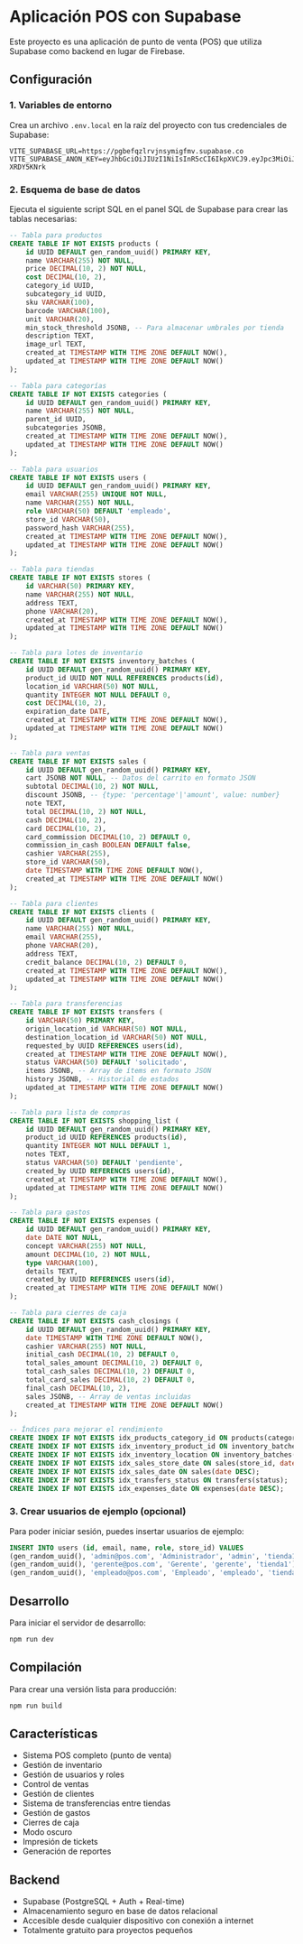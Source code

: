 # Aplicación POS con Supabase

Este proyecto es una aplicación de punto de venta (POS) que utiliza Supabase como backend en lugar de Firebase.

## Configuración

### 1. Variables de entorno

Crea un archivo `.env.local` en la raíz del proyecto con tus credenciales de Supabase:

```env
VITE_SUPABASE_URL=https://pgbefqzlrvjnsymigfmv.supabase.co
VITE_SUPABASE_ANON_KEY=eyJhbGciOiJIUzI1NiIsInR5cCI6IkpXVCJ9.eyJpc3MiOiJzdXBhYmFzZSIsInJlZiI6InBnYmVmcXpscnZqbnN5bWlnZm12Iiwicm9sZSI6ImFub24iLCJpYXQiOjE3NjE1MjkyMTQsImV4cCI6MjA3NzEwNTIxNH0.t32MJ9MB6nc9_BKYHs2AnyX2YASIjSbte-XRDY5KNrk
```

### 2. Esquema de base de datos

Ejecuta el siguiente script SQL en el panel SQL de Supabase para crear las tablas necesarias:

```sql
-- Tabla para productos
CREATE TABLE IF NOT EXISTS products (
    id UUID DEFAULT gen_random_uuid() PRIMARY KEY,
    name VARCHAR(255) NOT NULL,
    price DECIMAL(10, 2) NOT NULL,
    cost DECIMAL(10, 2),
    category_id UUID,
    subcategory_id UUID,
    sku VARCHAR(100),
    barcode VARCHAR(100),
    unit VARCHAR(20),
    min_stock_threshold JSONB, -- Para almacenar umbrales por tienda
    description TEXT,
    image_url TEXT,
    created_at TIMESTAMP WITH TIME ZONE DEFAULT NOW(),
    updated_at TIMESTAMP WITH TIME ZONE DEFAULT NOW()
);

-- Tabla para categorías
CREATE TABLE IF NOT EXISTS categories (
    id UUID DEFAULT gen_random_uuid() PRIMARY KEY,
    name VARCHAR(255) NOT NULL,
    parent_id UUID,
    subcategories JSONB,
    created_at TIMESTAMP WITH TIME ZONE DEFAULT NOW(),
    updated_at TIMESTAMP WITH TIME ZONE DEFAULT NOW()
);

-- Tabla para usuarios
CREATE TABLE IF NOT EXISTS users (
    id UUID DEFAULT gen_random_uuid() PRIMARY KEY,
    email VARCHAR(255) UNIQUE NOT NULL,
    name VARCHAR(255) NOT NULL,
    role VARCHAR(50) DEFAULT 'empleado',
    store_id VARCHAR(50),
    password_hash VARCHAR(255),
    created_at TIMESTAMP WITH TIME ZONE DEFAULT NOW(),
    updated_at TIMESTAMP WITH TIME ZONE DEFAULT NOW()
);

-- Tabla para tiendas
CREATE TABLE IF NOT EXISTS stores (
    id VARCHAR(50) PRIMARY KEY,
    name VARCHAR(255) NOT NULL,
    address TEXT,
    phone VARCHAR(20),
    created_at TIMESTAMP WITH TIME ZONE DEFAULT NOW(),
    updated_at TIMESTAMP WITH TIME ZONE DEFAULT NOW()
);

-- Tabla para lotes de inventario
CREATE TABLE IF NOT EXISTS inventory_batches (
    id UUID DEFAULT gen_random_uuid() PRIMARY KEY,
    product_id UUID NOT NULL REFERENCES products(id),
    location_id VARCHAR(50) NOT NULL,
    quantity INTEGER NOT NULL DEFAULT 0,
    cost DECIMAL(10, 2),
    expiration_date DATE,
    created_at TIMESTAMP WITH TIME ZONE DEFAULT NOW(),
    updated_at TIMESTAMP WITH TIME ZONE DEFAULT NOW()
);

-- Tabla para ventas
CREATE TABLE IF NOT EXISTS sales (
    id UUID DEFAULT gen_random_uuid() PRIMARY KEY,
    cart JSONB NOT NULL, -- Datos del carrito en formato JSON
    subtotal DECIMAL(10, 2) NOT NULL,
    discount JSONB, -- {type: 'percentage'|'amount', value: number}
    note TEXT,
    total DECIMAL(10, 2) NOT NULL,
    cash DECIMAL(10, 2),
    card DECIMAL(10, 2),
    card_commission DECIMAL(10, 2) DEFAULT 0,
    commission_in_cash BOOLEAN DEFAULT false,
    cashier VARCHAR(255),
    store_id VARCHAR(50),
    date TIMESTAMP WITH TIME ZONE DEFAULT NOW(),
    created_at TIMESTAMP WITH TIME ZONE DEFAULT NOW()
);

-- Tabla para clientes
CREATE TABLE IF NOT EXISTS clients (
    id UUID DEFAULT gen_random_uuid() PRIMARY KEY,
    name VARCHAR(255) NOT NULL,
    email VARCHAR(255),
    phone VARCHAR(20),
    address TEXT,
    credit_balance DECIMAL(10, 2) DEFAULT 0,
    created_at TIMESTAMP WITH TIME ZONE DEFAULT NOW(),
    updated_at TIMESTAMP WITH TIME ZONE DEFAULT NOW()
);

-- Tabla para transferencias
CREATE TABLE IF NOT EXISTS transfers (
    id VARCHAR(50) PRIMARY KEY,
    origin_location_id VARCHAR(50) NOT NULL,
    destination_location_id VARCHAR(50) NOT NULL,
    requested_by UUID REFERENCES users(id),
    created_at TIMESTAMP WITH TIME ZONE DEFAULT NOW(),
    status VARCHAR(50) DEFAULT 'solicitado',
    items JSONB, -- Array de ítems en formato JSON
    history JSONB, -- Historial de estados
    updated_at TIMESTAMP WITH TIME ZONE DEFAULT NOW()
);

-- Tabla para lista de compras
CREATE TABLE IF NOT EXISTS shopping_list (
    id UUID DEFAULT gen_random_uuid() PRIMARY KEY,
    product_id UUID REFERENCES products(id),
    quantity INTEGER NOT NULL DEFAULT 1,
    notes TEXT,
    status VARCHAR(50) DEFAULT 'pendiente',
    created_by UUID REFERENCES users(id),
    created_at TIMESTAMP WITH TIME ZONE DEFAULT NOW(),
    updated_at TIMESTAMP WITH TIME ZONE DEFAULT NOW()
);

-- Tabla para gastos
CREATE TABLE IF NOT EXISTS expenses (
    id UUID DEFAULT gen_random_uuid() PRIMARY KEY,
    date DATE NOT NULL,
    concept VARCHAR(255) NOT NULL,
    amount DECIMAL(10, 2) NOT NULL,
    type VARCHAR(100),
    details TEXT,
    created_by UUID REFERENCES users(id),
    created_at TIMESTAMP WITH TIME ZONE DEFAULT NOW()
);

-- Tabla para cierres de caja
CREATE TABLE IF NOT EXISTS cash_closings (
    id UUID DEFAULT gen_random_uuid() PRIMARY KEY,
    date TIMESTAMP WITH TIME ZONE DEFAULT NOW(),
    cashier VARCHAR(255) NOT NULL,
    initial_cash DECIMAL(10, 2) DEFAULT 0,
    total_sales_amount DECIMAL(10, 2) DEFAULT 0,
    total_cash_sales DECIMAL(10, 2) DEFAULT 0,
    total_card_sales DECIMAL(10, 2) DEFAULT 0,
    final_cash DECIMAL(10, 2),
    sales JSONB, -- Array de ventas incluidas
    created_at TIMESTAMP WITH TIME ZONE DEFAULT NOW()
);

-- Índices para mejorar el rendimiento
CREATE INDEX IF NOT EXISTS idx_products_category_id ON products(category_id);
CREATE INDEX IF NOT EXISTS idx_inventory_product_id ON inventory_batches(product_id);
CREATE INDEX IF NOT EXISTS idx_inventory_location ON inventory_batches(location_id);
CREATE INDEX IF NOT EXISTS idx_sales_store_date ON sales(store_id, date);
CREATE INDEX IF NOT EXISTS idx_sales_date ON sales(date DESC);
CREATE INDEX IF NOT EXISTS idx_transfers_status ON transfers(status);
CREATE INDEX IF NOT EXISTS idx_expenses_date ON expenses(date DESC);
```

### 3. Crear usuarios de ejemplo (opcional)

Para poder iniciar sesión, puedes insertar usuarios de ejemplo:

```sql
INSERT INTO users (id, email, name, role, store_id) VALUES 
(gen_random_uuid(), 'admin@pos.com', 'Administrador', 'admin', 'tienda1'),
(gen_random_uuid(), 'gerente@pos.com', 'Gerente', 'gerente', 'tienda1'),
(gen_random_uuid(), 'empleado@pos.com', 'Empleado', 'empleado', 'tienda1');
```

## Desarrollo

Para iniciar el servidor de desarrollo:

```bash
npm run dev
```

## Compilación

Para crear una versión lista para producción:

```bash
npm run build
```

## Características

- Sistema POS completo (punto de venta)
- Gestión de inventario
- Gestión de usuarios y roles
- Control de ventas
- Gestión de clientes
- Sistema de transferencias entre tiendas
- Gestión de gastos
- Cierres de caja
- Modo oscuro
- Impresión de tickets
- Generación de reportes

## Backend

- Supabase (PostgreSQL + Auth + Real-time)
- Almacenamiento seguro en base de datos relacional
- Accesible desde cualquier dispositivo con conexión a internet
- Totalmente gratuito para proyectos pequeños